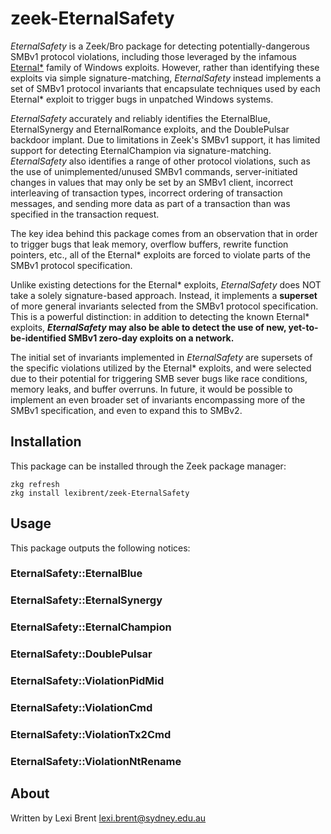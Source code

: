 zeek-EternalSafety
==================

*EternalSafety* is a Zeek/Bro package for detecting potentially-dangerous SMBv1
protocol violations, including those leveraged by the infamous
[Eternal*](https://en.wikipedia.org/wiki/EternalBlue) family of Windows
exploits. However, rather than identifying these exploits via simple
signature-matching, *EternalSafety* instead implements a set of SMBv1 protocol
invariants that encapsulate techniques used by each Eternal* exploit to trigger
bugs in unpatched Windows systems. 

*EternalSafety* accurately and reliably identifies the EternalBlue,
EternalSynergy and EternalRomance exploits, and the DoublePulsar backdoor
implant. Due to limitations in Zeek's SMBv1 support, it has limited support for
detecting EternalChampion via signature-matching. *EternalSafety* also
identifies a range of other protocol violations, such as the use of
unimplemented/unused SMBv1 commands, server-initiated changes in values that
may only be set by an SMBv1 client, incorrect interleaving of transaction
types, incorrect ordering of transaction messages, and sending more data as
part of a transaction than was specified in the transaction request.

The key idea behind this package comes from an observation that in order to
trigger bugs that leak memory, overflow buffers, rewrite function pointers,
etc., all of the Eternal* exploits are forced to violate parts of the SMBv1
protocol specification.

Unlike existing detections for the Eternal* exploits, *EternalSafety* does NOT
take a solely signature-based approach. Instead, it implements a **superset**
of more general invariants selected from the SMBv1 protocol specification. This
is a powerful distinction: in addition to detecting the known Eternal*
exploits, ***EternalSafety* may also be able to detect the use of new,
yet-to-be-identified SMBv1 zero-day exploits on a network.**

The initial set of invariants implemented in *EternalSafety* are supersets of
the specific violations utilized by the Eternal* exploits, and were selected
due to their potential for triggering SMB sever bugs like race conditions,
memory leaks, and buffer overruns. In future, it would be possible to implement
an even broader set of invariants encompassing more of the SMBv1 specification,
and even to expand this to SMBv2.

Installation
------------

This package can be installed through the Zeek package manager:

    zkg refresh
    zkg install lexibrent/zeek-EternalSafety


Usage
-----

This package outputs the following notices:

### EternalSafety::EternalBlue

### EternalSafety::EternalSynergy

### EternalSafety::EternalChampion

### EternalSafety::DoublePulsar

### EternalSafety::ViolationPidMid

### EternalSafety::ViolationCmd

### EternalSafety::ViolationTx2Cmd

### EternalSafety::ViolationNtRename


About
-----

Written by Lexi Brent [lexi.brent@sydney.edu.au](mailto:lexi.brent@sydney.edu.au)
